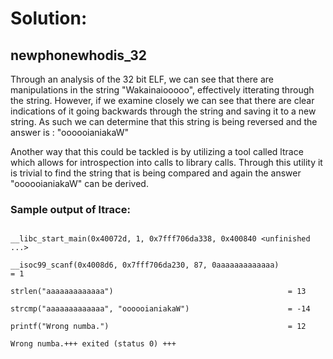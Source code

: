# Solution: 

## newphonewhodis_32

Through an analysis of the 32 bit ELF, we can see that there are manipulations in the string "Wakainaiooooo", effectively itterating through the string. However, if we examine closely we can see that there are clear indications of it going backwards through the string and saving it to a new string.
As such we can determine that this string is being reversed and the answer is : "oooooianiakaW"


Another way that this could be tackled is by utilizing a tool called ltrace which allows for introspection into calls to library calls. Through this utility it is trivial to find the string that is being compared and again the answer "oooooianiakaW" can be derived.

### Sample output of ltrace:

```ltrace ./newphonewhodis_elf_32

__libc_start_main(0x40072d, 1, 0x7fff706da338, 0x400840 <unfinished ...>

__isoc99_scanf(0x4008d6, 0x7fff706da230, 87, 0aaaaaaaaaaaaa)               = 1

strlen("aaaaaaaaaaaaa")                                       = 13

strcmp("aaaaaaaaaaaaa", "oooooianiakaW")                      = -14

printf("Wrong numba.")                                        = 12

Wrong numba.+++ exited (status 0) +++
```
